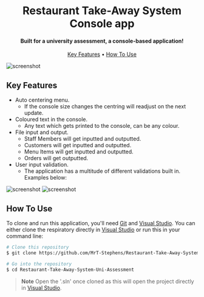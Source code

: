 
<h1 align="center">
  <br>
  Restaurant Take-Away System Console app
  <br>
</h1>

<h4 align="center">Built for a university assessment, a console-based application!</h4>

<p align="center">
  <a href="#key-features">Key Features</a> •
  <a href="#how-to-use">How To Use</a>
</p>

![screenshot](https://github.com/MrT-Stephens/Restaurant-Take-Away-System-Uni-Assessment/blob/master/Images/Restaurant-Take-Away-System-Main.gif)

## Key Features

* Auto centering menu.
  - If the console size changes the centring will readjust on the next update.
* Coloured text in the console.
  - Any text which gets printed to the console, can be any colour.
* File input and output.
  - Staff Members will get inputted and outputted.
  - Customers will get inputted and outputted.
  - Menu Items will get inputted and outputted.
  - Orders will get outputted.
* User input validation.
  - The application has a multitude of different validations built in. Examples below:

![screenshot](https://github.com/MrT-Stephens/Restaurant-Take-Away-System-Uni-Assessment/blob/master/Images/User-Input-Validation-1.gif)
![screenshot](https://github.com/MrT-Stephens/Restaurant-Take-Away-System-Uni-Assessment/blob/master/Images/User-Input-Validation-2.gif)

## How To Use

To clone and run this application, you'll need [Git](https://git-scm.com) and [Visual Studio](https://visualstudio.microsoft.com/). You can either clone the respiratory directly in [Visual Studio](https://visualstudio.microsoft.com/) or run this in your command line:

```bash
# Clone this repository
$ git clone https://github.com/MrT-Stephens/Restaurant-Take-Away-System-Uni-Assessment

# Go into the repository
$ cd Restaurant-Take-Away-System-Uni-Assessment
```
> **Note**
> Open the '.sln' once cloned as this will open the project directly in [Visual Studio](https://visualstudio.microsoft.com/).
